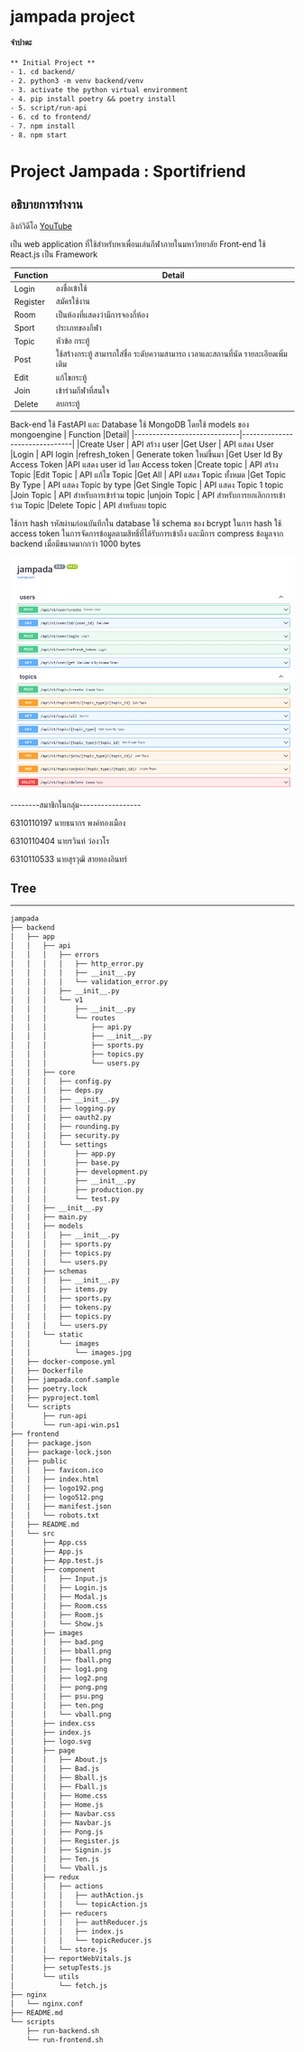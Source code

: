 # jampada project

#### จำปาดะ

```
** Initial Project **
- 1. cd backend/
- 2. python3 -m venv backend/venv 
- 3. activate the python virtual environment
- 4. pip install poetry && poetry install
- 5. script/run-api
- 6. cd to frontend/
- 7. npm install
- 8. npm start
```

# Project Jampada : Sportifriend

## อธิบายการทำงาน

ลิงก์วิดีโอ [YouTube](https://youtu.be/tKEqlfiVa0k)

เป็น web application ที่ใช้สำหรับหาเพื่อนเล่นกีฬาภายในมหาวิทยาลัย
Front-end ใช้ React.js เป็น Framework

|Function                |   Detail                 |
|----------------|-------------------------------|
|Login           |          ลงชื่อเข้าใช้    |
|Register        |สมัครใช้งาน
|Room            |เป็นห้องที่แสดงว่ามีการจองกี่ห้อง
|Sport           |ประเภทของกีฬา
|Topic           |หัวข้อ กระทู้
|Post            |ใช้สร้างกระทู้ สามารถใส่ชื่อ ระดับความสามารถ เวลาและสถานที่นัด รายละเอียดเพิ่มเติม
|Edit            |แก้ไขกระทู้
|Join            |เข้าร่วมกีฬาที่สนใจ
|Delete          |ลบกระทู้

Back-end ใช้ FastAPI และ Database ใช้ MongoDB โดยใช้ models ของ mongoengine
|       Function           |Detail|
|-----------------------------|-------------------------------|
|Create User                  | API สร้าง user
|Get User                     | API แสดง User
|Login                        | API login
|refresh_token                | Generate token ใหม่ขึ้นมา
|Get User Id By Access Token  |API แสดง user id โดย Access token
|Create topic                 |  API สร้าง Topic
|Edit Topic                   | API แก้ไข Topic
|Get All                      | API แสดง Topic ทั้งหมด
|Get Topic By Type            | API แสดง Topic by type
|Get Single Topic             | API แสดง Topic 1 topic
|Join Topic                   |  API สำหรับการเข้าร่วม topic
|unjoin Topic                 | API สำหรับการยกเลิกการเข้าร่วม Topic
|Delete Topic                 | API สำหรับลบ topic

ใช้การ hash รหัสผ่านก่อนบันทึกใน database ใช้ schema ของ bcrypt ในการ hash ใช้ access token ในการจัดการข้อมูลตามสิทธิ์ที่ได้รับการเข้าถึง และมีการ compress ข้อมูลจาก backend เมื่อมีขนาดมากกว่า 1000 bytes

![API](imgs/API.png)

--------สมาชิกในกลุ่ม-----------------

6310110197 นายธนากร พงค์ทองเมือง

6310110404 นายรวินท์ ว่องวโร

6310110533 นายสุรวุฒิ สายทองอินทร์

## Tree

-------

```
jampada
├── backend
│   ├── app
│   │   ├── api
│   │   │   ├── errors
│   │   │   │   ├── http_error.py
│   │   │   │   ├── __init__.py
│   │   │   │   └── validation_error.py
│   │   │   ├── __init__.py
│   │   │   └── v1
│   │   │       ├── __init__.py
│   │   │       └── routes
│   │   │           ├── api.py
│   │   │           ├── __init__.py
│   │   │           ├── sports.py
│   │   │           ├── topics.py
│   │   │           └── users.py
│   │   ├── core
│   │   │   ├── config.py
│   │   │   ├── deps.py
│   │   │   ├── __init__.py
│   │   │   ├── logging.py
│   │   │   ├── oauth2.py
│   │   │   ├── rounding.py
│   │   │   ├── security.py
│   │   │   └── settings
│   │   │       ├── app.py
│   │   │       ├── base.py
│   │   │       ├── development.py
│   │   │       ├── __init__.py
│   │   │       ├── production.py
│   │   │       └── test.py
│   │   ├── __init__.py
│   │   ├── main.py
│   │   ├── models
│   │   │   ├── __init__.py
│   │   │   ├── sports.py
│   │   │   ├── topics.py
│   │   │   └── users.py
│   │   ├── schemas
│   │   │   ├── __init__.py
│   │   │   ├── items.py
│   │   │   ├── sports.py
│   │   │   ├── tokens.py
│   │   │   ├── topics.py
│   │   │   └── users.py
│   │   └── static
│   │       └── images
│   │           └── images.jpg
│   ├── docker-compose.yml
│   ├── Dockerfile
│   ├── jampada.conf.sample
│   ├── poetry.lock
│   ├── pyproject.toml
│   └── scripts
│       ├── run-api
│       └── run-api-win.ps1
├── frontend
│   ├── package.json
│   ├── package-lock.json
│   ├── public
│   │   ├── favicon.ico
│   │   ├── index.html
│   │   ├── logo192.png
│   │   ├── logo512.png
│   │   ├── manifest.json
│   │   └── robots.txt
│   ├── README.md
│   └── src
│       ├── App.css
│       ├── App.js
│       ├── App.test.js
│       ├── component
│       │   ├── Input.js
│       │   ├── Login.js
│       │   ├── Modal.js
│       │   ├── Room.css
│       │   ├── Room.js
│       │   └── Show.js
│       ├── images
│       │   ├── bad.png
│       │   ├── bball.png
│       │   ├── fball.png
│       │   ├── log1.png
│       │   ├── log2.png
│       │   ├── pong.png
│       │   ├── psu.png
│       │   ├── ten.png
│       │   └── vball.png
│       ├── index.css
│       ├── index.js
│       ├── logo.svg
│       ├── page
│       │   ├── About.js
│       │   ├── Bad.js
│       │   ├── Bball.js
│       │   ├── Fball.js
│       │   ├── Home.css
│       │   ├── Home.js
│       │   ├── Navbar.css
│       │   ├── Navbar.js
│       │   ├── Pong.js
│       │   ├── Register.js
│       │   ├── Signin.js
│       │   ├── Ten.js
│       │   └── Vball.js
│       ├── redux
│       │   ├── actions
│       │   │   ├── authAction.js
│       │   │   └── topicAction.js
│       │   ├── reducers
│       │   │   ├── authReducer.js
│       │   │   ├── index.js
│       │   │   └── topicReducer.js
│       │   └── store.js
│       ├── reportWebVitals.js
│       ├── setupTests.js
│       └── utils
│           └── fetch.js
├── nginx
│   └── nginx.conf
├── README.md
└── scripts
    ├── run-backend.sh
    └── run-frontend.sh
```
